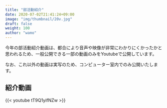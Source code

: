 ```yaml
---
title: "部活動紹介"
date: 2020-07-02T21:41:24+09:00
image: "img/thumbnail/20v.jpg"
draft: false
weight: 100
author: "wamo"
---
```

今年の部活動紹介動画は、都合により音声や映像が非常にわかりにくかったかと思われるため、一般公開できる一部の動画のみをYoutubeで公開しています。

なお、これ以外の動画は実写のため、コンピューター室内でのみ公開いたします。

## 紹介動画
{{< youtube tT9Q1yifNZw >}}